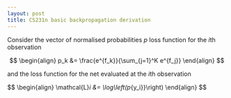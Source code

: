 ```yaml
---
layout: post
title: CS231n basic backpropagation derivation
---
```


Consider the vector of normalised probabilities $p$ loss function for the $i$th observation

$$
\begin{align}
p_k &= \frac{e^{f_k}}{\sum_{j=1}^K e^{f_j}}
\end{align}
$$

and the loss function for the net evaluated at the $i$th observation

$$
\begin{align}
\mathcal{L}_i &= \log\left(p_{y_i}}\right)
\end{align}
$$
